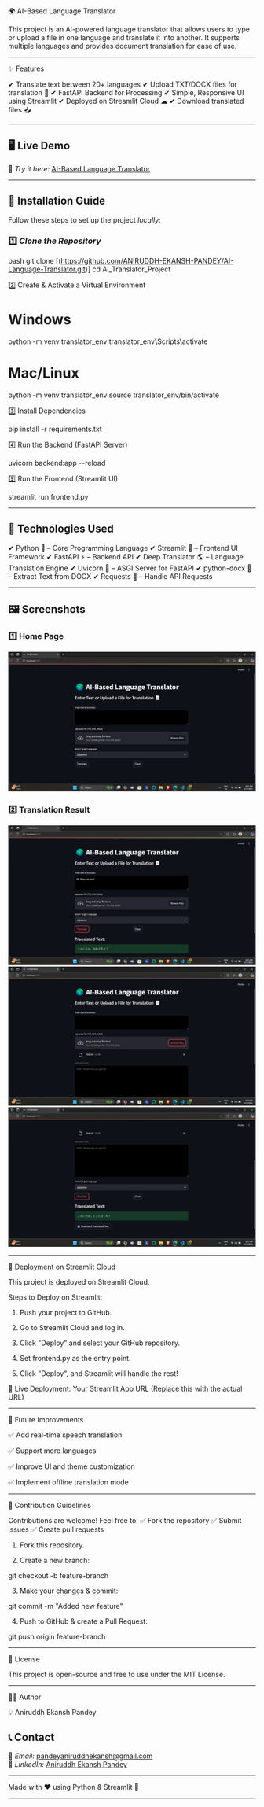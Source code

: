🌍 AI-Based Language Translator

This project is an AI-powered language translator that allows users to type or upload a file in one language and translate it into another. It supports multiple languages and provides document translation for ease of use.

---

✨ Features

✔ Translate text between 20+ languages
✔ Upload TXT/DOCX files for translation 📄
✔ FastAPI Backend for Processing
✔ Simple, Responsive UI using Streamlit
✔ Deployed on Streamlit Cloud ☁
✔ Download translated files 📥

---

## 🖥 Live Demo

🔗 _Try it here:_ [AI-Based Language Translator](https://ai-language-translator-gmknsdinptzxxeycfyhevv.streamlit.app/)

---

## 🚀 Installation Guide

Follow these steps to set up the project _locally_:

### 1️⃣ _Clone the Repository_

bash
git clone [(https://github.com/ANIRUDDH-EKANSH-PANDEY/AI-Language-Translator.git)]
cd AI_Translator_Project

2️⃣ Create & Activate a Virtual Environment

# Windows

python -m venv translator_env
translator_env\Scripts\activate

# Mac/Linux

python -m venv translator_env
source translator_env/bin/activate

3️⃣ Install Dependencies

pip install -r requirements.txt

4️⃣ Run the Backend (FastAPI Server)

uvicorn backend:app --reload

5️⃣ Run the Frontend (Streamlit UI)

streamlit run frontend.py

---

## 📌 Technologies Used

✔ Python 🐍 – Core Programming Language
✔ Streamlit 🎨 – Frontend UI Framework
✔ FastAPI ⚡ – Backend API
✔ Deep Translator 🌎 – Language Translation Engine
✔ Uvicorn 🚀 – ASGI Server for FastAPI
✔ python-docx 📝 – Extract Text from DOCX
✔ Requests 🔗 – Handle API Requests

---

## 🖼 Screenshots

### 1️⃣ Home Page

![Home Page](screenshots/Home_Page.png)

### 2️⃣ Translation Result

![Translation Result](screenshots/Text_Result.png)
![Translation Result](screenshots/File_Text_Extract.png)
![Translation Result](screenshots/File_Text_Translate.png)

---

🚀 Deployment on Streamlit Cloud

This project is deployed on Streamlit Cloud.

Steps to Deploy on Streamlit:

1. Push your project to GitHub.

2. Go to Streamlit Cloud and log in.

3. Click "Deploy" and select your GitHub repository.

4. Set frontend.py as the entry point.

5. Click "Deploy", and Streamlit will handle the rest!

🔗 Live Deployment: Your Streamlit App URL (Replace this with the actual URL)

---

🎯 Future Improvements

✅ Add real-time speech translation

✅ Support more languages

✅ Improve UI and theme customization

✅ Implement offline translation mode

---

🤝 Contribution Guidelines

Contributions are welcome! Feel free to:
✅ Fork the repository
✅ Submit issues
✅ Create pull requests

1. Fork this repository.

2. Create a new branch:

git checkout -b feature-branch

3. Make your changes & commit:

git commit -m "Added new feature"

4. Push to GitHub & create a Pull Request:

git push origin feature-branch

---

📜 License

This project is open-source and free to use under the MIT License.

---

👨‍💻 Author

💡 Aniruddh Ekansh Pandey

## 📞 Contact

📧 _Email:_ [pandeyaniruddhekansh@gmail.com](mailto:pandeyaniruddhekansh@gmail.com)  
🔗 _LinkedIn:_ [Aniruddh Ekansh Pandey](https://www.linkedin.com/in/aniruddh-ekansh-pandey-447904258)

---

Made with ❤ using Python & Streamlit 🚀

---
